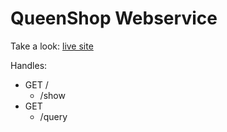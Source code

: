 # QueenShop Webservice

Take a look: <a href="https://hola2soa-web.herokuapp.com/" target="_blank">live site</a>

Handles:
- GET   /
  - /show
- GET   
  - /query
